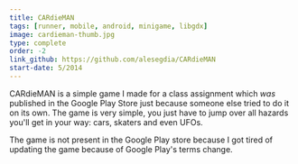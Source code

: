 ```yaml
---
title: CARdieMAN
tags: [runner, mobile, android, minigame, libgdx]
image: cardieman-thumb.jpg
type: complete
order: -2
link_github: https://github.com/alesegdia/CARdieMAN
start-date: 5/2014
---
```


CARdieMAN is a simple game I made for a class assignment which *was* published in the Google Play Store just
because someone else tried to do it on its own. The game is very simple, you just have to jump over all
hazards you'll get in your way: cars, skaters and even UFOs.

The game is not present in the Google Play store because I got tired of updating the game because of Google Play's terms change.